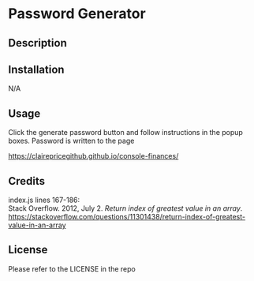 # Password Generator

## Description


## Installation

N/A

## Usage

Click the generate password button and follow instructions in the popup boxes. Password is written to the page

https://clairepricegithub.github.io/console-finances/



## Credits

index.js lines 167-186: <br>
Stack Overflow. 2012, July 2. *Return index of greatest value in an array*. https://stackoverflow.com/questions/11301438/return-index-of-greatest-value-in-an-array

## License

Please refer to the LICENSE in the repo
